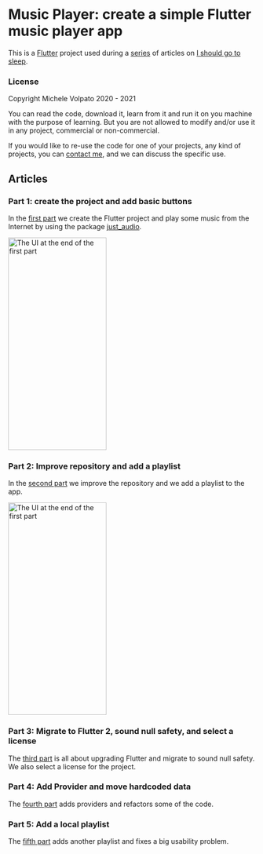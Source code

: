 # Music Player: create a simple Flutter music player app

This is a [Flutter](https://flutter.dev) project used during a [series](https://ishouldgotosleep.com/tutorials/music-app/simple-flutter-music-player-app/) of articles
on [I should go to sleep](https://ishouldgotosleep.com).

### License
Copyright Michele Volpato 2020 - 2021

You can read the code, download 
it, learn from it and run it on you machine with the purpose of learning. 
But you are not allowed to modify and/or 
use it in any project, commercial or non-commercial.

If you would like to re-use the code for one of your projects, 
any kind of projects, you can [contact me](mailto:music-player-license@volpato.nl),
and we can discuss the specific use.

## Articles

### Part 1: create the project and add basic buttons

In the [first part](https://ishouldgotosleep.com/tutorials/music-app/simple-flutter-music-player-app/) we 
create the Flutter project and play some music from the Internet by using 
the package [just_audio](https://pub.dev/packages/just_audio).

<img alt="The UI at the end of the first part" src="https://ishouldgotosleep.com/assets/images/blog/music-app/more-buttons.png" width="200" height="433">

### Part 2: Improve repository and add a playlist

In the [second part](https://ishouldgotosleep.com/tutorials/music-app/repository-management-and-add-playlist/)
we improve the repository and we add a playlist to the app.

<img alt="The UI at the end of the first part" src="https://ishouldgotosleep.com/assets/images/blog/music-app/playlist.png" width="200" height="433">

### Part 3: Migrate to Flutter 2, sound null safety, and select a license

The [third part](https://ishouldgotosleep.com/tutorials/music-app/update-flutter-2-null-safety-add-license/)
is all about upgrading Flutter and migrate to sound null safety. We also select a 
license for the project.

### Part 4: Add Provider and move hardcoded data

The [fourth part](https://ishouldgotosleep.com/flutter-full-app-4-add-provider-move-hardcoded-data/)
adds providers and refactors some of the code.

### Part 5: Add a local playlist

The [fifth part](https://ishouldgotosleep.com/flutter-full-app-5-add-a-local-playlist/)
adds another playlist and fixes a big usability problem.